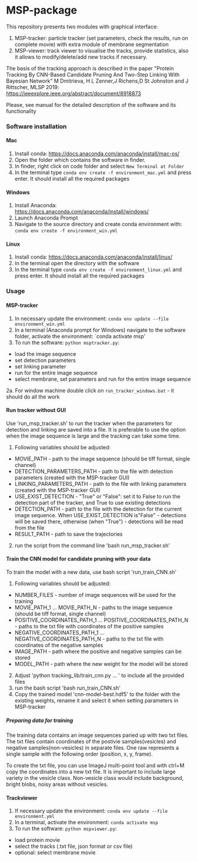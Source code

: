 # MSP-package
This repository presents two modules with graphical interface: 
1) MSP-tracker: particle tracker  (set parameters, check the results, run on complete movie) with extra module of membrane segmentation
2) MSP-viewer: track viewer to visualise the tracks, provide statistics, also it allows to modify/delete/add new tracks if necessary.


The basis of the tracking approach is described in the paper "Protein Tracking By CNN-Based Candidate Pruning And Two-Step Linking With Bayesian Network" M Dmitrieva, H L Zenner,J Richens,D St Johnston and J Rittscher, MLSP 2019:  https://ieeexplore.ieee.org/abstract/document/8918873 

Please, see manual for the detailed description of the software and its functionality

### Software installation

#### Mac
1. Install conda:  https://docs.anaconda.com/anaconda/install/mac-os/
2. Open the folder which contains the software in finder.
3. In finder, right click on code folder and select `New Terminal at Folder`
4. In the terminal type `conda env create -f environment_mac.yml` and press enter. It should install all the required packages

#### Windows
1. Install Anaconda: https://docs.anaconda.com/anaconda/install/windows/
2. Launch Anaconda Prompt
3. Navigate to the source directory and create conda environment with: `conda env create -f environment_win.yml`

#### Linux
1. Install conda: https://docs.anaconda.com/anaconda/install/linux/
2. In the terminal open the directory with the software
3. In the terminal type `conda env create -f environment_linux.yml` and press enter. It should install all the required packages

### Usage 

#### MSP-tracker
1. In necessary update the environment: `conda env update --file environment_win.yml`
2. In a terminal (Anaconda prompt for Windows) navigate to the software folder, activate the environment: `conda activate msp'
3. To run the software: `python msptracker.py`:
  - load the image sequence
  - set detection parameters
  - set linking parameter
  - run for the entire image sequence
  - select membrane, set parameters and run for the entire image sequence 
  
2a. For window machine double click on `run_tracker_windows.bat` - it should do all the work


#### Run tracker without GUI
Use 'run_msp_tracker.sh' to run the tracker when the parameters for detection and linking are saved into a file. It is preferable to use the option when the image sequence is large and the tracking can take some time.

1.  Following variables should be adjusted:
  - MOVIE_PATH - path to the image sequence (should be tiff format, single channel)
  - DETECTION_PARAMETERS_PATH - path to the file with detection parameters (created with the MSP-tracker GUI)
  - LINKING_PARAMETERS_PATH - path to the file with linking parameters (created with the MSP-tracker GUI)
  - USE_EXIST_DETECTION - "True" or "False": set it to False to run the detection part of the tracker, and True to use existing detections
  - DETECTION_PATH - path to the file with the detection for the current image sequence. When USE_EXIST_DETECTION is"False" - detections will be saved there, otherwise (when "True") - detections will be read from the file
  - RESULT_PATH - path to save the trajectories
  2. run the script from the command line 'bash run_msp_tracker.sh'

#### Train the CNN model for candidate pruning with your data
To train the model with a new data, use bash script 'run_train_CNN.sh'
1. Following variables should be adjusted: 
  - NUMBER_FILES - number of image sequences will be used for the training 
  - MOVIE_PATH_1 ... MOVIE_PATH_N - paths to the image sequence (should be tiff format, single channel)
  - POSITIVE_COORDINATES_PATH_1 ... POSITIVE_COORDINATES_PATH_N - paths to the txt file with coordinates of the positive samples
  - NEGATIVE_COORDINATES_PATH_1 ... NEGATIVE_COORDINATES_PATH_N - paths to the txt file with coordinates of the negative samples
  - IMAGE_PATH - path where the positive and negative samples can be stored
  - MODEL_PATH - path where the new weight for the model will be stored
2. Adjust 'python tracking_lib/train_cnn.py ... ' to include all the provided files
3. run the bash script  'bash run_train_CNN.sh'
4. Copy the trained model 'cnn-model-best.hdf5' to the folder with the existing weights, rename it and select it when setting parameters in MSP-tracker

##### Preparing data for training
The training data contains an image sequences paried up with two txt files. The txt files contain coordinates of the postivie samples(vesicles) and negative samples(non-vesicles) in separate files. One raw represents a single sample with the following order (position, x, y, frame). 

To create the txt file, you can use ImageJ multi-point tool and with ctrl+M copy the coordinates into a new txt file. It is important to include large variety in the vesicle class. Non-vesicle class would include background, bright blobs, noisy areas without vesicles.



#### Trackviewer
1. If necessary update the environment: `conda env update --file environment.yml`
2. In a terminal, activate the environment: `conda activate msp`
3. To run the software: `python mspviewer.py`:
  - load protein movie
  - select the tracks (.txt file, json format or csv file)
  - optional: select membrane movie

